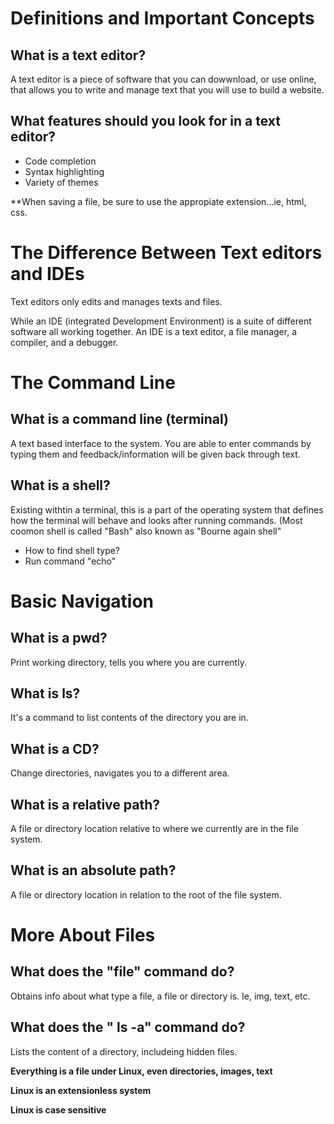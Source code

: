 # Definitions and Important Concepts 

## What is a text editor?

A text editor is a piece of software that you can dowwnload, or use online, that allows you to write and manage text that you will use to build a website. 

## What features should you look for in a text editor?

* Code completion
* Syntax highlighting
* Variety of themes 

**When saving a file, be sure to use the appropiate extension...ie, html, css.
  
  
  # The Difference Between Text editors and IDEs
  
  Text editors only edits and manages texts and files. 
  
  While an IDE (integrated Development Environment) is a suite of different software all working together. An IDE is a text editor, a file manager, a compiler, and a debugger.
  
  # The Command Line
  
  ## What is a command line (terminal) 
  
  A text based interface to the system. You are able to enter commands by typing them and feedback/information will be given back through text. 
  
  ## What is a shell? 
  
  Existing withtin a terminal, this is a part of the operating system that defines how the terminal will behave and looks after running commands. (Most coomon shell is called "Bash" also known as "Bourne again shell" 
  
  * How to find shell type?
  * Run command "echo"

# Basic Navigation

## What is a pwd? 

Print working directory, tells you where you are currently. 

## What is ls?

It's a command to list contents of the directory you are in. 

## What is a CD?

Change directories, navigates you to a different area. 

## What is a relative path? 

A file or directory location relative to where we currently are in the file system. 

## What is an absolute path?

A file or directory location in relation to the root of the file system. 

# More About Files

## What does the "file" command do?

Obtains info about what type a file, a file or directory is. Ie, img, text, etc.

## What does the " ls -a" command do?

Lists the content of a directory, includeing hidden files.

**Everything is a file under Linux, even directories, images, text**

**Linux is an extensionless system** 

**Linux is case sensitive**
